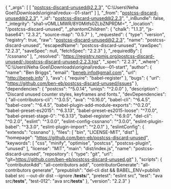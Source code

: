 {
  "_args": [
    [
      "postcss-discard-unused@2.2.3",
      "C:\\Users\\Neha Goel\\Downloads\\original\\redux--01-start"
    ]
  ],
  "_from": "postcss-discard-unused@2.2.3",
  "_id": "postcss-discard-unused@2.2.3",
  "_inBundle": false,
  "_integrity": "sha1-vOMLLMWR/8Y0Mitfs0ZLbZNPRDM=",
  "_location": "/postcss-discard-unused",
  "_phantomChildren": {
    "chalk": "1.1.3",
    "js-base64": "2.3.2",
    "source-map": "0.5.7"
  },
  "_requested": {
    "type": "version",
    "registry": true,
    "raw": "postcss-discard-unused@2.2.3",
    "name": "postcss-discard-unused",
    "escapedName": "postcss-discard-unused",
    "rawSpec": "2.2.3",
    "saveSpec": null,
    "fetchSpec": "2.2.3"
  },
  "_requiredBy": [
    "/cssnano"
  ],
  "_resolved": "https://registry.npmjs.org/postcss-discard-unused/-/postcss-discard-unused-2.2.3.tgz",
  "_spec": "2.2.3",
  "_where": "C:\\Users\\Neha Goel\\Downloads\\original\\redux--01-start",
  "author": {
    "name": "Ben Briggs",
    "email": "beneb.info@gmail.com",
    "url": "http://beneb.info"
  },
  "ava": {
    "require": "babel-register"
  },
  "bugs": {
    "url": "https://github.com/ben-eb/postcss-discard-unused/issues"
  },
  "dependencies": {
    "postcss": "^5.0.14",
    "uniqs": "^2.0.0"
  },
  "description": "Discard unused counter styles, keyframes and fonts.",
  "devDependencies": {
    "all-contributors-cli": "^3.0.5",
    "ava": "^0.16.0",
    "babel-cli": "^6.4.5",
    "babel-core": "^6.4.5",
    "babel-plugin-add-module-exports": "^0.2.0",
    "babel-preset-es2015": "^6.3.13",
    "babel-preset-es2015-loose": "^7.0.0",
    "babel-preset-stage-0": "^6.3.13",
    "babel-register": "^6.9.0",
    "del-cli": "^0.2.0",
    "eslint": "^3.0.0",
    "eslint-config-cssnano": "^3.0.0",
    "eslint-plugin-babel": "^3.3.0",
    "eslint-plugin-import": "^2.0.1"
  },
  "eslintConfig": {
    "extends": "cssnano"
  },
  "files": [
    "bin",
    "LICENSE-MIT",
    "dist"
  ],
  "homepage": "https://github.com/ben-eb/postcss-discard-unused",
  "keywords": [
    "css",
    "minify",
    "optimise",
    "postcss",
    "postcss-plugin",
    "unused"
  ],
  "license": "MIT",
  "main": "dist/index.js",
  "name": "postcss-discard-unused",
  "repository": {
    "type": "git",
    "url": "git+https://github.com/ben-eb/postcss-discard-unused.git"
  },
  "scripts": {
    "contributorAdd": "all-contributors add",
    "contributorGenerate": "all-contributors generate",
    "prepublish": "del-cli dist && BABEL_ENV=publish babel src --out-dir dist --ignore /__tests__/",
    "pretest": "eslint src",
    "test": "ava src/__tests__",
    "test-012": "ava src/__tests__"
  },
  "version": "2.2.3"
}
